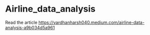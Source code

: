# Airline_data_analysis
Read the article https://vardhanharsh040.medium.com/airline-data-analysis-a9b034d5a961

